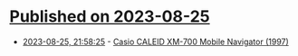 # [Published on 2023-08-25](index.md)

* [2023-08-25, 21:58:25](https://lobste.rs/s/i2r9hg/casio_caleid_xm_700_mobile_navigator_1997) - [Casio CALEID XM-700 Mobile Navigator (1997)](https://blog.gingerbeardman.com/2023/08/25/casio-caleid-xm700-mobile-navigator-hardware/)
